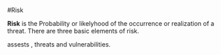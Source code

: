 #Risk

**Risk** is the Probability or likelyhood of the occurrence or realization of a threat. There are three basic elements of risk.
assests , threats and vulnerabilities.